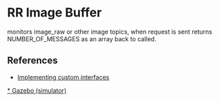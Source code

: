 # RR Image Buffer

monitors image_raw or other image topics, when request is sent returns NUMBER_OF_MESSAGES
as an array back to called.

## References

* [Implementing custom interfaces](https://docs.ros.org/en/jazzy/Tutorials/Beginner-Client-Libraries/Single-Package-Define-And-Use-Interface.html)

[* Gazebo (simulator)](https://en.wikipedia.org/wiki/Gazebo_(simulator))